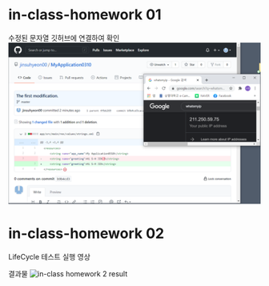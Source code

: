 # in-class-homework 01
수정된 문자열 깃허브에 연결하여 확인
<img src="https://github.com/jinsuhyeon00/images/blob/main/homework01.PNG?raw=true" alt="in-class homework 1 result" />
# in-class-homework 02
LifeCycle 테스트 실행 영상

결과물
<img src="https://user-images.githubusercontent.com/79950254/111422446-1081f900-8732-11eb-8af8-840c19aa3868.png
" alt="in-class homework 2 result" />
